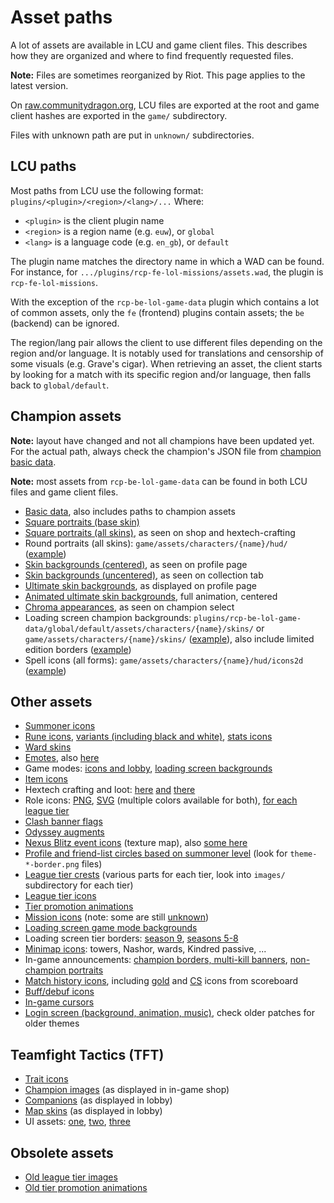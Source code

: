 # Asset paths

A lot of assets are available in LCU and game client files. This describes how
they are organized and where to find frequently requested files.

**Note:** Files are sometimes reorganized by Riot. This page applies to the latest version.

On [raw.communitydragon.org](http://raw.communitydragon.org/latest/), LCU files
are exported at the root and game client hashes are exported in the `game/`
subdirectory.

Files with unknown path are put in `unknown/` subdirectories.


## LCU paths

Most paths from LCU use the following format: `plugins/<plugin>/<region>/<lang>/...`
Where:
 - `<plugin>` is the client plugin name
 - `<region>` is a region name (e.g. `euw`), or `global`
 - `<lang>` is a language code (e.g. `en_gb`), or `default`

The plugin name matches the directory name in which a WAD can be found. For
instance, for `.../plugins/rcp-fe-lol-missions/assets.wad`, the plugin is
`rcp-fe-lol-missions`.

With the exception of the `rcp-be-lol-game-data` plugin which contains a lot of
common assets, only the `fe` (frontend) plugins contain assets; the `be`
(backend) can be ignored.

The region/lang pair allows the client to use different files depending on the
region and/or language. It is notably used for translations and censorship of
some visuals (e.g. Grave's cigar).
When retrieving an asset, the client starts by looking for a match with its
specific region and/or language, then falls back to `global/default`.


## Champion assets

**Note:** layout have changed and not all champions have been updated yet. For
the actual path, always check the champion's JSON file from
[champion basic data](https://raw.communitydragon.org/latest/plugins/rcp-be-lol-game-data/global/default/v1/champions/).

**Note:** most assets from `rcp-be-lol-game-data` can be found in both LCU files and game client files.

 - [Basic data](https://raw.communitydragon.org/latest/plugins/rcp-be-lol-game-data/global/default/v1/champions/), also includes paths to champion assets
 - [Square portraits (base skin)](https://raw.communitydragon.org/latest/plugins/rcp-be-lol-game-data/global/default/v1/champion-icons/)
 - [Square portraits (all skins)](https://raw.communitydragon.org/latest/plugins/rcp-be-lol-game-data/global/default/v1/champion-tiles/), as seen on shop and hextech-crafting
 - Round portraits (all skins): `game/assets/characters/{name}/hud/` ([example](https://raw.communitydragon.org/latest/game/assets/characters/lux/hud/))
 - [Skin backgrounds (centered)](https://raw.communitydragon.org/latest/plugins/rcp-be-lol-game-data/global/default/v1/champion-splashes/), as seen on profile page
 - [Skin backgrounds (uncentered)](https://raw.communitydragon.org/latest/plugins/rcp-be-lol-game-data/global/default/v1/champion-splashes/uncentered/), as seen on collection tab
 - [Ultimate skin backgrounds](https://raw.communitydragon.org/latest/plugins/rcp-be-lol-game-data/global/default/v1/summoner-backdrops/), as displayed on profile page
 - [Animated ultimate skin backgrounds](https://raw.communitydragon.org/latest/plugins/rcp-be-lol-game-data/global/default/v1/champion-splash-videos/), full animation, centered
 - [Chroma appearances](https://raw.communitydragon.org/latest/plugins/rcp-be-lol-game-data/global/default/v1/champion-chroma-images/), as seen on champion select
 - Loading screen champion backgrounds: `plugins/rcp-be-lol-game-data/global/default/assets/characters/{name}/skins/` or `game/assets/characters/{name}/skins/`
   ([example](https://raw.communitydragon.org/latest/plugins/rcp-be-lol-game-data/global/default/assets/characters/akali/skins/)),
   also include limited edition borders ([example](https://raw.communitydragon.org/latest/plugins/rcp-be-lol-game-data/global/default/assets/characters/riven/skins/skin16/rivenloadscreen_16_le.jpg))
 - Spell icons (all forms): `game/assets/characters/{name}/hud/icons2d` ([example](https://raw.communitydragon.org/latest/game/assets/characters/khazix/hud/icons2d/))

## Other assets

 - [Summoner icons](https://raw.communitydragon.org/latest/plugins/rcp-be-lol-game-data/global/default/v1/profile-icons/)
 - [Rune icons](https://raw.communitydragon.org/latest/plugins/rcp-be-lol-game-data/global/default/v1/perk-images/styles/), [variants (including black and white)](https://raw.communitydragon.org/latest/plugins/rcp-fe-lol-perks/global/default/images/), [stats icons](https://raw.communitydragon.org/pbe/plugins/rcp-be-lol-game-data/global/default/v1/perk-images/)
 - [Ward skins](https://raw.communitydragon.org/latest/plugins/rcp-be-lol-game-data/global/default/content/src/leagueclient/wardskinimages/)
 - [Emotes](https://raw.communitydragon.org/latest/plugins/rcp-be-lol-game-data/global/default/assets/loadouts/summoneremotes/), also [here](https://raw.communitydragon.org/latest/game/assets/loadouts/summoneremotes/)
 - Game modes: [icons and lobby](https://raw.communitydragon.org/latest/plugins/rcp-be-lol-game-data/global/default/content/src/leagueclient/gamemodeassets/), [loading screen backgrounds](https://raw.communitydragon.org/latest/game/data/loadingscreen/)
 - [Item icons](https://raw.communitydragon.org/latest/plugins/rcp-be-lol-game-data/global/default/data/items/icons2d/)
 - Hextech crafting and loot:
   [here](https://raw.communitydragon.org/latest/plugins/rcp-fe-lol-loot/global/default/assets/loot_item_icons/)
   [and](https://raw.communitydragon.org/latest/plugins/rcp-be-lol-game-data/global/default/assets/loot/)
   [there](https://raw.communitydragon.org/latest/plugins/rcp-be-lol-game-data/global/default/v1/hextech-images/)
 - Role icons: [PNG](https://raw.communitydragon.org/latest/plugins/rcp-fe-lol-clash/global/default/assets/images/position-selector/positions/), [SVG](https://raw.communitydragon.org/latest/plugins/rcp-fe-lol-leagues/global/default/svg/) (multiple colors available for both), [for each league tier](https://raw.communitydragon.org/latest/plugins/rcp-be-lol-game-data/global/default/assets/ranked/positions/)
 - [Clash banner flags](https://raw.communitydragon.org/latest/plugins/rcp-be-lol-game-data/global/default/assets/loadouts/summonerbanners/flags/)
 - [Odyssey augments](https://raw.communitydragon.org/latest/plugins/rcp-be-lol-game-data/global/default/assets/loadouts/odysseyaugments/)
 - [Nexus Blitz event icons](https://raw.communitydragon.org/pbe/game/data/menu/textures/slime_atlas.png) (texture map), also [some here](http://raw.communitydragon.org/latest/plugins/rcp-be-lol-game-data/global/default/content/src/leagueclient/gamemodeassets/gamemodex/img/eventicons/)
 - [Profile and friend-list circles based on summoner level](https://raw.communitydragon.org/latest/plugins/rcp-fe-lol-uikit/global/default/images/) (look for `theme-*-border.png` files)
 - [League tier crests](https://raw.communitydragon.org/latest/plugins/rcp-be-lol-game-data/global/default/content/src/leagueclient/rankedcrests/) (various parts for each tier, look into `images/` subdirectory for each tier)
 - [League tier icons](https://raw.communitydragon.org/latest/plugins/rcp-fe-lol-league-tier-names/global/default/assets/images/ranked-mini-regalia/)
 - [Tier promotion animations](https://raw.communitydragon.org/latest/plugins/rcp-fe-lol-leagues/global/default/lottie/videos/)
 - [Mission icons](https://raw.communitydragon.org/latest/plugins/rcp-fe-lol-missions/global/default/events/images/missions/) (note: some are still [unknown](https://raw.communitydragon.org/latest/plugins/rcp-fe-lol-missions/unknown/))
 - [Loading screen game mode backgrounds](https://raw.communitydragon.org/latest/game/data/loadingscreen/)
 - Loading screen tier borders: [season 9](https://raw.communitydragon.org/pbe/game/data/menu/textures/loadingscreen_frames_atlas.png), [seasons 5-8](https://raw.communitydragon.org/latest/game/data/loadingscreen/season_5_borders.png)
 - [Minimap icons](https://raw.communitydragon.org/latest/game/data/menu/minimapicons/): towers, Nashor, wards, Kindred passive, ...
 - In-game announcements: [champion borders, multi-kill banners](https://raw.communitydragon.org/latest/game/data/menu_sc4/announcements/), [non-champion portraits](http://raw.communitydragon.org/latest/game/data/images/ui/momentstimelineportraits/)
 - [Match history icons](https://raw.communitydragon.org/latest/plugins/rcp-fe-lol-match-history/global/default/), including [gold](https://raw.communitydragon.org/latest/plugins/rcp-fe-lol-match-history/global/default/icon_gold.png) and [CS](https://raw.communitydragon.org/latest/plugins/rcp-fe-lol-match-history/global/default/icon_minions.png) icons from scoreboard
 - [Buff/debuf icons](http://raw.communitydragon.org/latest/game/data/spells/icons2d/)
 - [In-game cursors](http://raw.communitydragon.org/latest/game/data/images/ui/cursors/)
 - [Login screen (background, animation, music)](https://raw.communitydragon.org/latest/plugins/rcp-fe-lol-splash/global/default/splash-assets/), check older patches for older themes

## Teamfight Tactics (TFT)

 - [Trait icons](http://raw.communitydragon.org/latest/game/assets/ux/traiticons/)
 - [Champion images](http://raw.communitydragon.org/latest/game/assets/ux/tft/championsplashes/) (as displayed in in-game shop)
 - [Companions](https://raw.communitydragon.org/latest/plugins/rcp-be-lol-game-data/global/default/assets/loadouts/companions/) (as displayed in lobby)
 - [Map skins](https://raw.communitydragon.org/latest/plugins/rcp-be-lol-game-data/global/default/assets/loadouts/tftmapskins/) (as displayed in lobby)
 - UI assets: [one](http://raw.communitydragon.org/latest/game/data/menu/textures/tft_hud_texture_atlas.png), [two](http://raw.communitydragon.org/latest/game/data/menu/textures/tft_traits_texture_atlas.png), [three](http://raw.communitydragon.org/latest/game/data/menu/textures/tfthealthbaratlas.png)

## Obsolete assets

 - [Old league tier images](https://raw.communitydragon.org/8.23/plugins/rcp-fe-lol-league-tier-names/global/default/assets/images/ranked-crests/)
 - [Old tier promotion animations](https://raw.communitydragon.org/8.23/plugins/rcp-fe-lol-leagues/global/default/videos/)

